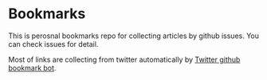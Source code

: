 # Bookmarks

This is perosnal bookmarks repo for collecting articles by github issues. You can check issues for detail.

Most of links are collecting from twitter automatically by [Twitter github bookmark bot](https://github.com/kevingo/twitter-github-bookmark-bot).